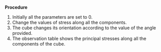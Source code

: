 **Procedure**
1. Initially all the parameters are set to 0.
2. Change the values of stress along all the components.
3. The cube changes its orientation according to the value of the angle provided.
4. The observation table shows the principal stresses along all the components of the cube.